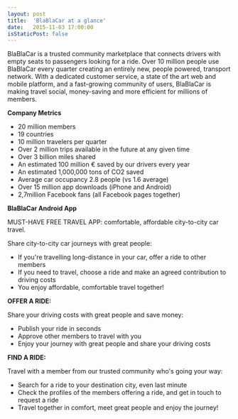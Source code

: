 ```yaml
---
layout: post
title:  'BlaBlaCar at a glance'
date:   2015-11-03 17:00:00
isStaticPost: false
---
```

BlaBlaCar is a trusted community marketplace that connects drivers with empty seats to passengers looking for a ride. Over 10 million people use BlaBlaCar every quarter creating an entirely new, people powered, transport network. With a dedicated customer service, a state of the art web and mobile platform, and a fast-growing community of users, BlaBlaCar is making travel social, money-saving and more efficient for millions of members.

**Company Metrics**

- 20 million members
- 19 countries
- 10 million travelers per quarter
- Over 2 million trips available in the future at any given time
- Over 3 billion miles shared
- An estimated 100 million € saved by our drivers every year
- An estimated 1,000,000 tons of CO2 saved
- Average car occupancy 2.8 people (vs 1.6 average)
- Over 15 million app downloads (iPhone and Android)
- 2,7million Facebook fans (all Facebook pages together)

**BlaBlaCar Android App**

MUST-HAVE FREE TRAVEL APP: comfortable, affordable city-to-city car travel.

Share city-to-city car journeys with great people:

- If you're travelling long-distance in your car, offer a ride to other members
- If you need to travel, choose a ride and make an agreed contribution to driving costs
- You enjoy affordable, comfortable travel together!

**OFFER A RIDE:**

Share your driving costs with great people and save money:

- Publish your ride in seconds
- Approve other members to travel with you
- Enjoy your journey with great people and share your driving costs

**FIND A RIDE:**

Travel with a member from our trusted community who's going your way:

- Search for a ride to your destination city, even last minute
- Check the profiles of the members offering a ride, and get in touch to request a ride
- Travel together in comfort, meet great people and enjoy the journey!
